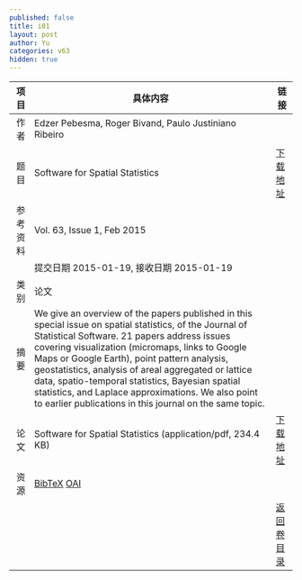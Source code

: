 ```yaml
---
published: false
title: i01
layout: post
author: Yu
categories: v63
hidden: true
---
```


| 项目 | 具体内容 | 链接 |
|---:|---|---|
| 作者 | Edzer Pebesma, Roger Bivand, Paulo Justiniano Ribeiro| |
| 题目 | Software for Spatial Statistics | [下载地址](http://www.jstatsoft.org/v63/i01/paper) |
| 参考资料 |Vol. 63, Issue 1, Feb 2015 | |
| | 提交日期 2015-01-19, 接收日期 2015-01-19| | 
| 类别 | 论文| |
| 摘要 | We give an overview of the papers published in this special issue on spatial statistics, of the Journal of Statistical Software. 21 papers address issues covering visualization (micromaps, links to Google Maps or Google Earth), point pattern analysis, geostatistics, analysis of areal aggregated or lattice data, spatio-temporal statistics, Bayesian spatial statistics, and Laplace approximations. We also point to earlier publications in this journal on the same topic.| |
| 论文 |  Software for Spatial Statistics  (application/pdf, 234.4 KB)| [下载地址](http://www.jstatsoft.org/v63/i01/paper) |
| 资源 | [BibTeX](http://www.jstatsoft.org/v63/i01/bibtex) [OAI](http://www.jstatsoft.org/oai?verb=GetRecord&identifier=oai.jstatsoft/v63/i01&prefix=oai_dc)| |
| |  | [返回卷目录]({{site.baseurl}}/volume/v63.html) |